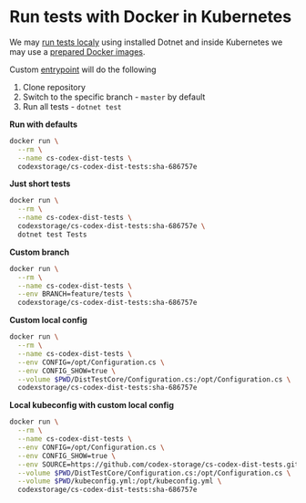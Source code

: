 # Run tests with Docker in Kubernetes

We may [run tests localy](../LOCALSETUP.MD) using installed Dotnet and inside Kubernetes we may use a [prepared Docker images](https://hub.docker.com/repository/docker/codexstorage/cs-codex-dist-tests).


Custom [entrypoint](docker-entrypoint.sh) will do the following
 1. Clone repository
 2. Switch to the specific branch - `master` by default
 3. Run all tests - `dotnet test`

**Run with defaults**
```bash
docker run \
  --rm \
  --name cs-codex-dist-tests \
  codexstorage/cs-codex-dist-tests:sha-686757e
```

**Just short tests**
```bash
docker run \
  --rm \
  --name cs-codex-dist-tests \
  codexstorage/cs-codex-dist-tests:sha-686757e \
  dotnet test Tests
```

**Custom branch**
```bash
docker run \
  --rm \
  --name cs-codex-dist-tests \
  --env BRANCH=feature/tests \
  codexstorage/cs-codex-dist-tests:sha-686757e
```

**Custom local config**
```bash
docker run \
  --rm \
  --name cs-codex-dist-tests \
  --env CONFIG=/opt/Configuration.cs \
  --env CONFIG_SHOW=true \
  --volume $PWD/DistTestCore/Configuration.cs:/opt/Configuration.cs \
  codexstorage/cs-codex-dist-tests:sha-686757e
```

**Local kubeconfig with custom local config**
```bash
docker run \
  --rm \
  --name cs-codex-dist-tests \
  --env CONFIG=/opt/Configuration.cs \
  --env CONFIG_SHOW=true \
  --env SOURCE=https://github.com/codex-storage/cs-codex-dist-tests.git \
  --volume $PWD/DistTestCore/Configuration.cs:/opt/Configuration.cs \
  --volume $PWD/kubeconfig.yml:/opt/kubeconfig.yml \
  codexstorage/cs-codex-dist-tests:sha-686757e
```
